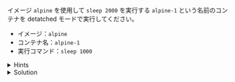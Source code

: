 イメージ `alpine` を使用して `sleep 2000` を実行する `alpine-1` という名前のコンテナを detatched モードで実行してください。 

- イメージ：`alpine`
- コンテナ名：`alpine-1`
- 実行コマンド：`sleep 1000`


<details>
  <summary>Hints</summary>

`docker run -d --name alpine-1 alpine sleep 1000` コマンドを使用します`

</details>

<details>
  <summary>Solution</summary>

`docker run -d --name alpine-1 alpine sleep 1000`{{execute}} コマンドを実行します

</details>
